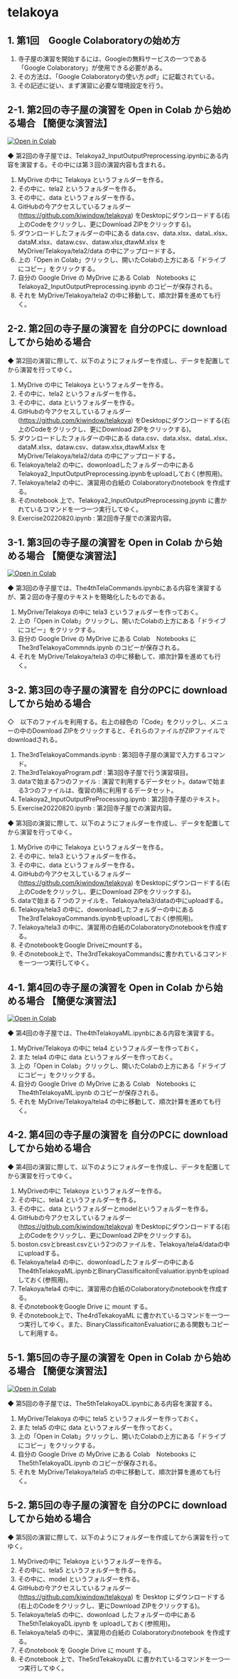 # telakoya

## 1. 第1回　Google Colaboratoryの始め方

1) 寺子屋の演習を開始するには、Googleの無料サービスの一つである「Google Colaboratory」が使用できる必要がある。
2) その方法は、「Google Colaboratoryの使い方.pdf」に記載されている。
3) その記述に従い、まず演習に必要な環境設定を行う。

## 2-1. 第2回の寺子屋の演習を Open in Colab から始める場合 【簡便な演習法】

[![Open in Colab](https://colab.research.google.com/assets/colab-badge.svg)](https://colab.research.google.com/github/kiwindow/telakoya/blob/main/Telakoya2_InputOutputPreprocessing.ipynb)

◆ 第2回の寺子屋では、Telakoya2_InputOutputPreprocessing.ipynbにある内容を演習する。その中には第３回の演習内容も含まれる。

1) MyDrive の中に Telakoya というフォルダーを作る。
2) その中に、tela2 というフォルダーを作る。
3) その中に、data というフォルダーを作る。
4) GitHubの今アクセスしているフォルダー (https://github.com/kiwindow/telakoya) をDesktopにダウンロードする(右上のCodeをクリックし、更にDownload ZIPをクリックする)。
5) ダウンロードしたフォルダーの中にある data.csv、data.xlsx、dataL.xlsx、dataM.xlsx、dataw.csv、dataw.xlsx,dtawM.xlsx をMyDrive/Telakoya/tela2/data の中にアップロードする。
6) 上の「Open in Colab」クリックし、開いたColabの上方にある「ドライブにコピー」をクリックする。
7) 自分の Google Drive の MyDrive にある Colab　Notebooks に Telakoya2_InputOutputPreprocessing.ipynb のコピーが保存される。
8) それを MyDrive/Telakoya/tela2 の中に移動して、順次計算を進めても行く。

## 2-2. 第2回の寺子屋の演習を 自分のPCに download してから始める場合

◆ 第2回の演習に際して、以下のようにフォルダーを作成し、データを配置してから演習を行ってゆく。
1. MyDrive の中に Telakoya というフォルダーを作る。
2. その中に、tela2 というフォルダーを作る。
3. その中に、data というフォルダーを作る。
4. GitHubの今アクセスしているフォルダー (https://github.com/kiwindow/telakoya) をDesktopにダウンロードする(右上のCodeをクリックし、更にDownload ZIPをクリックする)。
5. ダウンロードしたフォルダーの中にある data.csv、data.xlsx、dataL.xlsx、dataM.xlsx、dataw.csv、dataw.xlsx,dtawM.xlsx をMyDrive/Telakoya/tela2/data の中にアップロードする。
6. Telakoya/tela2 の中に、dowonloadしたフォルダーの中にあるTelakoya2_InputOutputPreprocessing.ipynbをuploadしておく(参照用)。
7. Telakoya/tela2 の中に、演習用の白紙の Colaboratoryのnotebook を作成する。
8. そのnotebook 上で、Telakoya2_InputOutputPreprocessing.jpynb に書かれているコマンドを一つ一つ実行してゆく。
9. Exercise20220820.ipynb : 第2回寺子屋での演習内容。

## 3-1. 第3回の寺子屋の演習を Open in Colab から始める場合 【簡便な演習法】

[![Open in Colab](https://colab.research.google.com/assets/colab-badge.svg)](https://colab.research.google.com/github/kiwindow/telakoya/blob/main/The3rdTelakoyaCommnds.ipynb)

◆ 第3回の寺子屋では、The4thTelaCommands.ipynbにある内容を演習するが、第２回の寺子屋のテキストを簡略化したものである。

1) MyDrive/Telakoya の中に tela3 というフォルダーを作っておく。
2) 上の「Open in Colab」クリックし、開いたColabの上方にある「ドライブにコピー」をクリックする。
3) 自分の Google Drive の MyDrive にある Colab　Notebooks に The3rdTelakoyaCommnds.ipynb のコピーが保存される。
4) それを MyDrive/Telakoya/tela3 の中に移動して、順次計算を進めても行く。

## 3-2. 第3回の寺子屋の演習を 自分のPCに download してから始める場合

◇　以下のファイルを利用する。右上の緑色の「Code」をクリックし、メニューの中のDownload ZIPをクリックすると、それらのファイルがZIPファイルでdownloadされる。
1. The3rdTelakoyaCommands.ipynb : 第3回寺子屋の演習で入力するコマンド。
2. The3rdTelakoyaProgram.pdf : 第3回寺子屋で行う演習項目。
3. dataで始まる7つのファイル : 演習で利用するデータセット。datawで始まる3つのファイルは、復習の時に利用するデータセット。
4. Telakoya2_InputOutputPreProcessing.ipynb : 第2回寺子屋のテキスト。
5. Exercise20220820.ipynb : 第2回寺子屋での演習内容。

◆ 第3回の演習に際して、以下のようにフォルダーを作成し、データを配置してから演習を行ってゆく。
1. MyDrive の中に Telakoya というフォルダーを作る。
2. その中に、tela3 というフォルダーを作る。
3. その中に、data というフォルダーを作る。
4. GitHubの今アクセスしているフォルダー (https://github.com/kiwindow/telakoya) をDesktopにダウンロードする(右上のCodeをクリックし、更にDownload ZIPをクリックする)。
5. dataで始まる７つのファイルを、Telakoya/tela3/dataの中にuploadする。
6. Telakoya/tela3 の中に、dowonloadしたフォルダーの中にあるThe3rdTelakoyaCommands.ipynbをuploadしておく(参照用)。
7. Telakoya/tela3 の中に、演習用の白紙のColaboratoryのnotebookを作成する。
8. そのnotebookをGoogle Driveにmountする。
9. そのnotebook上で、The3rdTekakoyaCommandsに書かれているコマンドを一つ一つ実行してゆく。

## 4-1. 第4回の寺子屋の演習を Open in Colab から始める場合 【簡便な演習法】

[![Open in Colab](https://colab.research.google.com/assets/colab-badge.svg)](https://colab.research.google.com/github/kiwindow/telakoya/blob/main/The4thTelakoyaML.ipynb)

◆ 第4回の寺子屋では、The4thTelakoyaML.ipynbにある内容を演習する。

1) MyDrive/Telakoya の中に tela4 というフォルダーを作っておく。
2) また tela4 の中に data というフォルダーを作っておく。
3) 上の「Open in Colab」クリックし、開いたColabの上方にある「ドライブにコピー」をクリックする。
4) 自分の Google Drive の MyDrive にある Colab　Notebooks に The4thTelakoyaML.ipynb のコピーが保存される。
5) それを MyDrive/Telakoya/tela4 の中に移動して、順次計算を進めても行く。

## 4-2. 第4回の寺子屋の演習を 自分のPCに download してから始める場合

◆ 第4回の演習に際して、以下のようにフォルダーを作成し、データを配置してから演習を行ってゆく。
1. MyDriveの中に Telakoya というフォルダーを作る。
2. その中に、tela4 というフォルダーを作る。
3. その中に、data というフォルダーとmodelというフォルダーを作る。
4. GitHubの今アクセスしているフォルダー (https://github.com/kiwindow/telakoya) をDesktopにダウンロードする(右上のCodeをクリックし、更にDownload ZIPをクリックする)。
5. boston.csvとbreast.csvという2つのファイルを、Telakoya/tela4/dataの中にuploadする。
6. Telakoya/tela4 の中に、dowonloadしたフォルダーの中にあるThe4thTelakoyaML.ipynbとBinaryClassificaitonEvaluatior.ipynbをuploadしておく(参照用)。
7. Telakoya/tela4 の中に、演習用の白紙のColaboratoryのnotebookを作成する。
8. そのnotebookをGoogle Drive に mount する。
9. そのnotebook上で、The4rdTekakoyaML に書かれているコマンドを一つ一つ実行してゆく。また、BinaryClassificaitonEvaluatiorにある関数もコピーして利用する。

## 5-1. 第5回の寺子屋の演習を Open in Colab から始める場合 【簡便な演習法】

[![Open in Colab](https://colab.research.google.com/assets/colab-badge.svg)](https://colab.research.google.com/github/kiwindow/telakoya/blob/main/The5thTelakoyaDL.ipynb)

◆ 第5回の寺子屋では、The5thTelakoyaDL.ipynbにある内容を演習する。

1) MyDrive/Telakoya の中に tela5 というフォルダーを作っておく。
2) また tela5 の中に data というフォルダーを作っておく。
3) 上の「Open in Colab」クリックし、開いたColabの上方にある「ドライブにコピー」をクリックする。
4) 自分の Google Drive の MyDrive にある Colab　Notebooks に The5thTelakoyaDL.ipynb のコピーが保存される。
5) それを MyDrive/Telakoya/tela5 の中に移動して、順次計算を進めても行く。

## 5-2. 第5回の寺子屋の演習を 自分のPCに download してから始める場合

◆ 第5回の演習に際して、以下のようにフォルダーを作成してから演習を行ってゆく。
1. MyDriveの中に Telakoya というフォルダーを作る。
2. その中に、tela5 というフォルダーを作る。
3. その中に、model というフォルダーを作る。
4. GitHubの今アクセスしているフォルダー (https://github.com/kiwindow/telakoya) を Desktop にダウンロードする(右上のCodeをクリックし、更にDownload ZIPをクリックする)。
5. Telakoya/tela5 の中に、dowonload したフォルダーの中にある The5thTelakoyaDL.ipynb を uploadしておく(参照用)。
6. Telakoya/tela5 の中に、演習用の白紙の Colaboratoryのnotebook を作成する。
7. そのnotebook を Google Drive に mount する。
8. そのnotebook 上で、The5rdTekakoyaDL に書かれているコマンドを一つ一つ実行してゆく。
